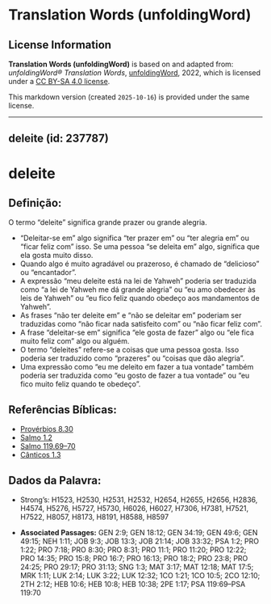 # Translation Words (unfoldingWord)

## License Information

**Translation Words (unfoldingWord)** is based on and adapted from: _unfoldingWord® Translation Words_, [unfoldingWord](https://unfoldingword.org/utw), 2022, which is licensed under a [CC BY-SA 4.0 license](https://creativecommons.org/licenses/by-sa/4.0/legalcode.en).

This markdown version (created `2025-10-16`) is provided under the same license.



--------------------------------

## deleite (id: 237787)

deleite
=======

Definição:
----------

O termo “deleite” significa grande prazer ou grande alegria.

* “Deleitar\-se em” algo significa “ter prazer em” ou “ter alegria em” ou “ficar feliz com” isso. Se uma pessoa “se deleita em” algo, significa que ela gosta muito disso.
* Quando algo é muito agradável ou prazeroso, é chamado de “delicioso” ou “encantador”.
* A expressão “meu deleite está na lei de Yahweh” poderia ser traduzida como “a lei de Yahweh me dá grande alegria” ou “eu amo obedecer às leis de Yahweh” ou “eu fico feliz quando obedeço aos mandamentos de Yahweh”.
* As frases “não ter deleite em” e “não se deleitar em” poderiam ser traduzidas como “não ficar nada satisfeito com” ou “não ficar feliz com”.
* A frase “deleitar\-se em” significa “ele gosta de fazer” algo ou “ele fica muito feliz com” algo ou alguém.
* O termo “deleites” refere\-se a coisas que uma pessoa gosta. Isso poderia ser traduzido como “prazeres” ou “coisas que dão alegria”.
* Uma expressão como “eu me deleito em fazer a tua vontade” também poderia ser traduzida como “eu gosto de fazer a tua vontade” ou “eu fico muito feliz quando te obedeço”.

Referências Bíblicas:
---------------------

* [Provérbios 8\.30](https://ref.ly/Prov8:30)
* [Salmo 1\.2](https://ref.ly/Ps1:2)
* [Salmo 119\.69–70](https://ref.ly/Ps119:69-Ps119:70)
* [Cânticos 1\.3](https://ref.ly/Song1:3)

Dados da Palavra:
-----------------

* Strong’s: H1523, H2530, H2531, H2532, H2654, H2655, H2656, H2836, H4574, H5276, H5727, H5730, H6026, H6027, H7306, H7381, H7521, H7522, H8057, H8173, H8191, H8588, H8597

* **Associated Passages:** GEN 2:9; GEN 18:12; GEN 34:19; GEN 49:6; GEN 49:15; NEH 1:11; JOB 9:3; JOB 13:3; JOB 21:14; JOB 33:32; PSA 1:2; PRO 1:22; PRO 7:18; PRO 8:30; PRO 8:31; PRO 11:1; PRO 11:20; PRO 12:22; PRO 14:35; PRO 15:8; PRO 16:7; PRO 16:13; PRO 18:2; PRO 23:8; PRO 24:25; PRO 29:17; PRO 31:13; SNG 1:3; MAT 3:17; MAT 12:18; MAT 17:5; MRK 1:11; LUK 2:14; LUK 3:22; LUK 12:32; 1CO 1:21; 1CO 10:5; 2CO 12:10; 2TH 2:12; HEB 10:6; HEB 10:8; HEB 10:38; 2PE 1:17; PSA 119:69–PSA 119:70

